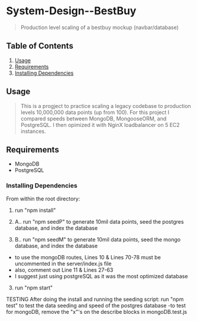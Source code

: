 # System-Design--BestBuy


> Production level scaling of a bestbuy mockup (navbar/database)


## Table of Contents

1. [Usage](#Usage)
1. [Requirements](#requirements)
1. [Installing Dependencies](#InstallingDependencies)

## Usage

> This is a progject to practice scaling a legacy codebase to production levels 10,000,000 data points (up from 100). For this project I compared speeds between MongoDB, MongooseORM, and PostgreSQL. I then opimized it with NginX loadbalancer on 5 EC2 instances.

## Requirements

- MongoDB
- PostgreSQL


### Installing Dependencies

From within the root directory:

1. run "npm install"

2. A.. run "npm seedP" to generate 10mil data points, seed the postgres database, and index the database

2. B.. run "npm seedM" to generate 10mil data points, seed the mongo database, and index the database
- to use the mongoDB routes, Lines 10 & Lines 70-78 must be uncommented in the server/index.js file
- also, comment out Line 11 & Lines 27-63
- I suggest just using postgreSQL as it was the most optimized database

3. run "npm start"

TESTING
After doing the install and running the seeding script:
run "npm test" to test the data seeding and speed of the postgres database
-to test for mongoDB, remove the "x"'s on the describe blocks in mongoDB.test.js

